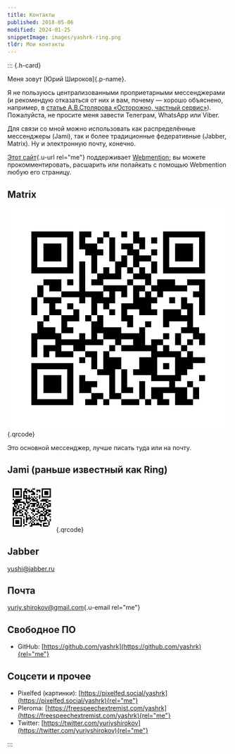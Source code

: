 ```yaml
---
title: Контакты
published: 2018-05-06
modified: 2024-01-25
snippetImage: images/yashrk-ring.png
tldr: Мои контакты
---
```


::: {.h-card}

Меня зовут [Юрий Широков]{.p-name}.

Я не пользуюсь централизованными проприетарными мессенджерами (и рекомендую отказаться от них и вам, почему — хорошо объяснено, например, в [статье А.В.Столярова «Осторожно, частный сервис»](http://www.providernet.ru/article.48.php)). Пожалуйста, не просите меня завести Телеграм, WhatsApp или Viber.

Для связи со мной можно использовать как распределённые мессенджеры (Jami), так и более традиционные федеративные (Jabber, Matrix). Ну и электронную почту, конечно.

[Этот сайт](https://yashrk.github.io){.u-url rel="me"} поддерживает [Webmention](https://indieweb.org/webmention); вы можете прокомментировать, расшарить или полайкать с помощью Webmention любую его страницу.

## Matrix

![@yashrk:matrix.org](images/yashrk-matrix.png "@yashrk:matrix.org"){.qrcode}

Это основной мессенджер, лучше писать туда или на почту.

## Jami (раньше известный как Ring)

![ring:7aa7c76d9f0656791683216ba11d3ff45441d2d1](images/yashrk-ring.png "ring:7aa7c76d9f0656791683216ba11d3ff45441d2d1"){.qrcode}

## Jabber

yushi@jabber.ru

## Почта

[yuriy.shirokov@gmail.com](mailto:yuriy.shirokov@gmail.com){.u-email rel="me"}

## Свободное ПО

 - GitHub: [https://github.com/yashrk](https://github.com/yashrk){rel="me"}

## Соцсети и прочее

 - Pixelfed (картинки): [https://pixelfed.social/yashrk](https://pixelfed.social/yashrk){rel="me"}
 - Pleroma: [https://freespeechextremist.com/yashrk](https://freespeechextremist.com/yashrk){rel="me"}
 - Twitter: [https://twitter.com/yuriyshirokov](https://twitter.com/yuriyshirokov){rel="me"}

:::
